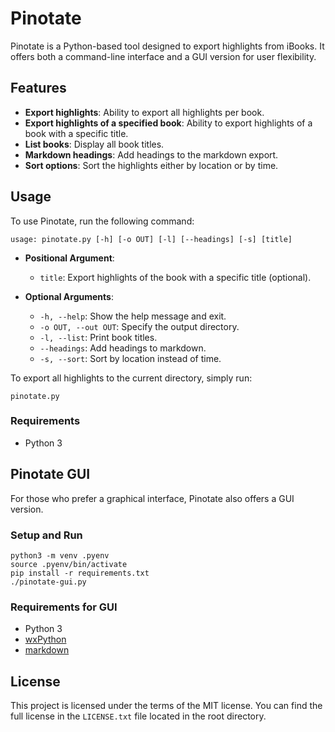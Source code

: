 # Pinotate

Pinotate is a Python-based tool designed to export highlights from iBooks. It offers both a command-line interface and a GUI version for user flexibility.

## Features
- **Export highlights**: Ability to export all highlights per book.
- **Export highlights of a specified book**: Ability to export highlights of a book with a specific title.
- **List books**: Display all book titles.
- **Markdown headings**: Add headings to the markdown export.
- **Sort options**: Sort the highlights either by location or by time.

## Usage

To use Pinotate, run the following command:

```
usage: pinotate.py [-h] [-o OUT] [-l] [--headings] [-s] [title]
```

- **Positional Argument**:
  - `title`: Export highlights of the book with a specific title (optional).
  
- **Optional Arguments**:
  - `-h, --help`: Show the help message and exit.
  - `-o OUT, --out OUT`: Specify the output directory.
  - `-l, --list`: Print book titles.
  - `--headings`: Add headings to markdown.
  - `-s, --sort`: Sort by location instead of time.

To export all highlights to the current directory, simply run:

```
pinotate.py
```

### Requirements

- Python 3

## Pinotate GUI

For those who prefer a graphical interface, Pinotate also offers a GUI version.

### Setup and Run

```shell
python3 -m venv .pyenv
source .pyenv/bin/activate
pip install -r requirements.txt
./pinotate-gui.py
```

### Requirements for GUI

- Python 3
- [wxPython](https://wxpython.org/download.php#osx)
- [markdown](https://pypi.org/project/Markdown/)

## License

This project is licensed under the terms of the MIT license. You can find the full license in the `LICENSE.txt` file located in the root directory.
